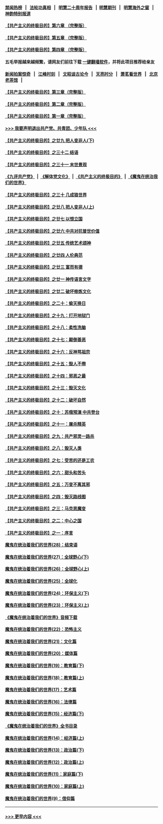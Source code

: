 #### [禁闻热榜](热点新闻.md?=0)  &nbsp;&nbsp;|&nbsp;&nbsp; [法轮功真相](https://github.com/gfw-breaker/truth/blob/master/README.md?=0) &nbsp;&nbsp;|&nbsp;&nbsp; [明慧二十周年报告](https://github.com/gfw-breaker/mh-reports/blob/master/README.md?=0) &nbsp;&nbsp;|&nbsp;&nbsp;[明慧期刊](https://github.com/gfw-breaker/mh-qikan) &nbsp;&nbsp;|&nbsp;&nbsp; [明慧海外之窗](https://github.com/gfw-breaker/mh-news/blob/master/README.md?=0) &nbsp;&nbsp;|&nbsp;&nbsp; [神韵特别报道](https://github.com/gfw-breaker/mh-news/blob/master/shenyun.md?=0)
#### [【共产主义的终极目的】第六章 （完整版）](../pages/nsc422/n11428913.md?t=03030231) 
#### [【共产主义的终极目的】第五章 （完整版）](../pages/nsc422/n11428912.md?t=03030231) 
#### [【共产主义的终极目的】第四章 （完整版）](../pages/nsc422/n11428907.md?t=03030231) 
#### 五毛举报越来越频繁，请网友们前往下载 [一键翻墙软件](https://github.com/gfw-breaker/ssr-accounts)，并将此项目推荐给亲友
#### [新闻拍案惊奇](https://github.com/gfw-breaker/banned-news/blob/master/pages/link4.md) &nbsp;&nbsp;|&nbsp;&nbsp; [江峰时刻](https://github.com/gfw-breaker/banned-news/blob/master/pages/link4.md) &nbsp;&nbsp;|&nbsp;&nbsp; [文昭谈古论今](https://github.com/gfw-breaker/banned-news/blob/master/pages/link4.md) &nbsp;&nbsp;|&nbsp;&nbsp; [天亮时分](https://github.com/gfw-breaker/banned-news/blob/master/pages/link4.md) &nbsp;&nbsp;|&nbsp;&nbsp; [萧茗看世界](https://github.com/gfw-breaker/banned-news/blob/master/pages/link4.md) &nbsp;&nbsp;|&nbsp;&nbsp; [北京老茶馆](https://github.com/gfw-breaker/banned-news/blob/master/pages/link4.md) &nbsp;&nbsp;|&nbsp;&nbsp; 
#### [【共产主义的终极目的】第三章（完整版）](../pages/nsc422/n11428848.md?t=03030231) 
#### [【共产主义的终极目的】第二章（完整版）](../pages/nsc422/n11428831.md?t=03030231) 
#### [【共产主义的终极目的】第一章（完整版）](../pages/nsc422/n11417651.md?t=03030231) 
#### [>>> 我要声明退出共产党、共青团、少年队 <<<](https://github.com/begood0513/goodnews/blob/master/quit/letter.md) 
#### [【共产主义的终极目的】之廿九 把人变非人(下)](../pages/nsc422/n11344140.md?t=03030231) 
#### [【共产主义的终极目的】之三十二 结语](../pages/nsc422/n11360535.md?t=03030231) 
#### [【共产主义的终极目的】之三十一 末世景观](../pages/nsc422/n11351129.md?t=03030231) 
#### [《九评共产党》](https://github.com/begood0513/9ping.md/blob/master/README.md) &nbsp;|&nbsp; [《解体党文化》](../../../../jtdwh.md/blob/master/README.md)  &nbsp;|&nbsp; [《共产主义的终极目的》](../../../../gczydzjmd.md/blob/master/README.md) &nbsp;|&nbsp; [《魔鬼在统治我们的世界》](../../../../mgztzwmdsj.md/blob/master/README.md) 
#### [【共产主义的终极目的】之三十 几成狼世界](../pages/nsc422/n11348280.md?t=03030231) 
#### [【共产主义的终极目的】之廿八 把人变非人(上)](../pages/nsc422/n11340492.md?t=03030231) 
#### [【共产主义的终极目的】之廿七 以恨立国](../pages/nsc422/n11336944.md?t=03030231) 
#### [【共产主义的终极目的】之廿六 中共对抗普世价值](../pages/nsc422/n11324785.md?t=03030231) 
#### [【共产主义的终极目的】之廿五 传统艺术颂神](../pages/nsc422/n11296396.md?t=03030231) 
#### [【共产主义的终极目的】之廿四 人伦典范](../pages/nsc422/n11296397.md?t=03030231) 
#### [【共产主义的终极目的】之廿三 富而有德](../pages/nsc422/n11283598.md?t=03030231) 
#### [【共产主义的终极目的】之廿一 神传语言文字](../pages/nsc422/n11263265.md?t=03030231) 
#### [【共产主义的终极目的】之廿二 破坏修炼文化](../pages/nsc422/n11245728.md?t=03030231) 
#### [【共产主义的终极目的】之二十：偷天换日](../pages/nsc422/n11238846.md?t=03030231) 
#### [【共产主义的终极目的】之十九：打开地狱门](../pages/nsc422/n11206376.md?t=03030231) 
#### [【共产主义的终极目的】之十八：柔性洗脑](../pages/nsc422/n11199994.md?t=03030231) 
#### [【共产主义的终极目的】之十七：颠倒善恶](../pages/nsc422/n11179782.md?t=03030231) 
#### [【共产主义的终极目的】之十六：反神骂祖宗](../pages/nsc422/n11166798.md?t=03030231) 
#### [【共产主义的终极目的】之十五：毁人不倦](../pages/nsc422/n11166792.md?t=03030231) 
#### [【共产主义的终极目的】之十四：邪恶之最](../pages/nsc422/n11150249.md?t=03030231) 
#### [【共产主义的终极目的】之十三：毁灭文化](../pages/nsc422/n11135227.md?t=03030231) 
#### [【共产主义的终极目的】之十二：破坏自然](../pages/nsc422/n11135214.md?t=03030231) 
#### [【共产主义的终极目的】之十：苏俄预演 中共登台](../pages/nsc422/n11118424.md?t=03030231) 
#### [【共产主义的终极目的】之十一：屠杀精英](../pages/nsc422/n11118442.md?t=03030231) 
#### [【共产主义的终极目的】之九：共产邪灵一路杀](../pages/nsc422/n11114139.md?t=03030231) 
#### [【共产主义的终极目的】之八：毁灭人类](../pages/nsc422/n11108503.md?t=03030231) 
#### [【共产主义的终极目的】之七：受苦的还是工农](../pages/nsc422/n11101809.md?t=03030231) 
#### [【共产主义的终极目的】之六：甜头和苦头](../pages/nsc422/n11096971.md?t=03030231) 
#### [【共产主义的终极目的】之五：万变不离其邪](../pages/nsc422/n11091285.md?t=03030231) 
#### [【共产主义的终极目的】之四：毁灭路线图](../pages/nsc422/n11086284.md?t=03030231) 
#### [【共产主义的终极目的】之三：马克思魔变](../pages/nsc422/n11061941.md?t=03030231) 
#### [【共产主义的终极目的】之二：中心之国](../pages/nsc422/n11047728.md?t=03030231) 
#### [【共产主义的终极目的】之一：序言](../pages/nsc422/n11086077.md?t=03030231) 
#### [魔鬼在统治着我们的世界(28)：结束语](../pages/nsc422/n10936246.md?t=03030231) 
#### [魔鬼在统治着我们的世界(27)：全球野心(下)](../pages/nsc422/n10928319.md?t=03030231) 
#### [魔鬼在统治着我们的世界(26)：全球野心(上)](../pages/nsc422/n10900318.md?t=03030231) 
#### [魔鬼在统治着我们的世界(25)：全球化](../pages/nsc422/n10788205.md?t=03030231) 
#### [魔鬼在统治着我们的世界(24)：环保主义(下)](../pages/nsc422/n10695307.md?t=03030231) 
#### [魔鬼在统治着我们的世界(23)：环保主义(上)](../pages/nsc422/n10688613.md?t=03030231) 
#### [《魔鬼在统治着我们的世界》音频下载](../pages/nsc422/n10635553.md?t=03030231) 
#### [魔鬼在统治着我们的世界(22)：恐怖主义](../pages/nsc422/n10614727.md?t=03030231) 
#### [魔鬼在统治着我们的世界(21)：文化篇](../pages/nsc422/n10597706.md?t=03030231) 
#### [魔鬼在统治着我们的世界(20)：媒体篇](../pages/nsc422/n10586579.md?t=03030231) 
#### [魔鬼在统治着我们的世界(19)：教育篇(下)](../pages/nsc422/n10564808.md?t=03030231) 
#### [魔鬼在统治着我们的世界(18)：教育篇(上)](../pages/nsc422/n10526970.md?t=03030231) 
#### [魔鬼在统治着我们的世界(17)：艺术篇](../pages/nsc422/n10499093.md?t=03030231) 
#### [魔鬼在统治着我们的世界(16)：法律篇](../pages/nsc422/n10485969.md?t=03030231) 
#### [魔鬼在统治着我们的世界(15)：经济篇(下)](../pages/nsc422/n10469975.md?t=03030231) 
#### [《魔鬼在统治着我们的世界》全书目录](../pages/nsc422/n10464261.md?t=03030231) 
#### [魔鬼在统治着我们的世界(14)：经济篇(上)](../pages/nsc422/n10457370.md?t=03030231) 
#### [魔鬼在统治着我们的世界(13)：政治篇(下)](../pages/nsc422/n10448270.md?t=03030231) 
#### [魔鬼在统治着我们的世界(12)：政治篇(上)](../pages/nsc422/n10444576.md?t=03030231) 
#### [魔鬼在统治着我们的世界(11)：家庭篇(下)](../pages/nsc422/n10440961.md?t=03030231) 
#### [魔鬼在统治着我们的世界(10)：家庭篇(上)](../pages/nsc422/n10435448.md?t=03030231) 
#### [魔鬼在统治着我们的世界(9)：信仰篇](../pages/nsc422/n10432159.md?t=03030231) 

----
#### [ >>> 更早内容 <<< ](../indexes/nsc422-earlier.md)
